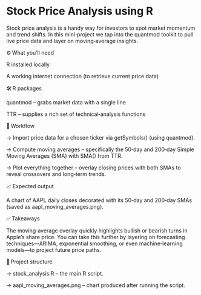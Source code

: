 # Stock Price Analysis using R

Stock price analysis is a handy way for investors to spot market momentum and trend shifts. In this mini‑project we tap into the quantmod toolkit to pull live price data and layer on moving‑average insights.

⚙️ What you’ll need

R installed locally

A working internet connection (to retrieve current price data)

🛠️ R packages

quantmod – grabs market data with a single line

TTR – supplies a rich set of technical‑analysis functions

📝 Workflow

-> Import price data for a chosen ticker via getSymbols() (using quantmod).

-> Compute moving averages – specifically the 50‑day and 200‑day Simple Moving Averages (SMA) with SMA() from TTR.

-> Plot everything together – overlay closing prices with both SMAs to reveal crossovers and long‑term trends.

📈 Expected output

A chart of AAPL daily closes decorated with its 50‑day and 200‑day SMAs (saved as aapl_moving_averages.png).

✅ Takeaways

The moving‑average overlay quickly highlights bullish or bearish turns in Apple’s share price. You can take this further by layering on forecasting techniques—ARIMA, exponential smoothing, or even machine‑learning models—to project future price paths.

📁 Project structure

-> stock_analysis.R – the main R script.

-> aapl_moving_averages.png – chart produced after running the script.